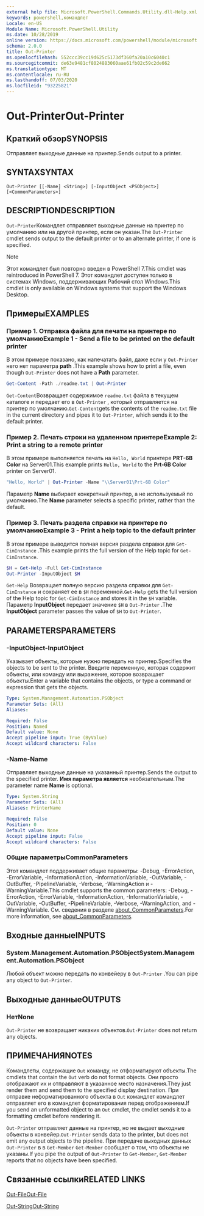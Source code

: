 ```yaml
---
external help file: Microsoft.PowerShell.Commands.Utility.dll-Help.xml
keywords: powershell,командлет
Locale: en-US
Module Name: Microsoft.PowerShell.Utility
ms.date: 10/28/2019
online version: https://docs.microsoft.com/powershell/module/microsoft.powershell.utility/out-printer?view=powershell-7&WT.mc_id=ps-gethelp
schema: 2.0.0
title: Out-Printer
ms.openlocfilehash: 552ccc39cc19d625c5173df360fa20a10c6040c1
ms.sourcegitcommit: de63e9481cf8024883060aae61fb02c59c2de662
ms.translationtype: MT
ms.contentlocale: ru-RU
ms.lasthandoff: 07/03/2020
ms.locfileid: "93225821"
---
```

# <span data-ttu-id="654d5-103">Out-Printer</span><span class="sxs-lookup"><span data-stu-id="654d5-103">Out-Printer</span></span>

## <span data-ttu-id="654d5-104">Краткий обзор</span><span class="sxs-lookup"><span data-stu-id="654d5-104">SYNOPSIS</span></span>
<span data-ttu-id="654d5-105">Отправляет выходные данные на принтер.</span><span class="sxs-lookup"><span data-stu-id="654d5-105">Sends output to a printer.</span></span>

## <span data-ttu-id="654d5-106">SYNTAX</span><span class="sxs-lookup"><span data-stu-id="654d5-106">SYNTAX</span></span>

```
Out-Printer [[-Name] <String>] [-InputObject <PSObject>] [<CommonParameters>]
```

## <span data-ttu-id="654d5-107">DESCRIPTION</span><span class="sxs-lookup"><span data-stu-id="654d5-107">DESCRIPTION</span></span>

<span data-ttu-id="654d5-108">`Out-Printer`Командлет отправляет выходные данные на принтер по умолчанию или на другой принтер, если он указан.</span><span class="sxs-lookup"><span data-stu-id="654d5-108">The `Out-Printer` cmdlet sends output to the default printer or to an alternate printer, if one is specified.</span></span>

> [!NOTE]
> <span data-ttu-id="654d5-109">Этот командлет был повторно введен в PowerShell 7.</span><span class="sxs-lookup"><span data-stu-id="654d5-109">This cmdlet was reintroduced in PowerShell 7.</span></span> <span data-ttu-id="654d5-110">Этот командлет доступен только в системах Windows, поддерживающих Рабочий стол Windows.</span><span class="sxs-lookup"><span data-stu-id="654d5-110">This cmdlet is only available on Windows systems that support the Windows Desktop.</span></span>

## <span data-ttu-id="654d5-111">Примеры</span><span class="sxs-lookup"><span data-stu-id="654d5-111">EXAMPLES</span></span>

### <span data-ttu-id="654d5-112">Пример 1. Отправка файла для печати на принтере по умолчанию</span><span class="sxs-lookup"><span data-stu-id="654d5-112">Example 1 - Send a file to be printed on the default printer</span></span>

<span data-ttu-id="654d5-113">В этом примере показано, как напечатать файл, даже если у `Out-Printer` него нет параметра **path** .</span><span class="sxs-lookup"><span data-stu-id="654d5-113">This example shows how to print a file, even though `Out-Printer` does not have a **Path** parameter.</span></span>

```powershell
Get-Content -Path ./readme.txt | Out-Printer
```

<span data-ttu-id="654d5-114">`Get-Content`Возвращает содержимое `readme.txt` файла в текущем каталоге и передает его в `Out-Printer` , который отправляется на принтер по умолчанию.</span><span class="sxs-lookup"><span data-stu-id="654d5-114">`Get-Content`gets the contents of the `readme.txt` file in the current directory and pipes it to `Out-Printer`, which sends it to the default printer.</span></span>

### <span data-ttu-id="654d5-115">Пример 2. Печать строки на удаленном принтере</span><span class="sxs-lookup"><span data-stu-id="654d5-115">Example 2: Print a string to a remote printer</span></span>

<span data-ttu-id="654d5-116">В этом примере выполняется печать на `Hello, World` принтере **PRT-6B Color** на Server01.</span><span class="sxs-lookup"><span data-stu-id="654d5-116">This example prints `Hello, World` to the **Prt-6B Color** printer on Server01.</span></span>

```powershell
"Hello, World" | Out-Printer -Name "\\Server01\Prt-6B Color"
```

<span data-ttu-id="654d5-117">Параметр **Name** выбирает конкретный принтер, а не используемый по умолчанию.</span><span class="sxs-lookup"><span data-stu-id="654d5-117">The **Name** parameter selects a specific printer, rather than the default.</span></span>

### <span data-ttu-id="654d5-118">Пример 3. Печать раздела справки на принтере по умолчанию</span><span class="sxs-lookup"><span data-stu-id="654d5-118">Example 3 - Print a help topic to the default printer</span></span>

<span data-ttu-id="654d5-119">В этом примере выводится полная версия раздела справки для `Get-CimInstance` .</span><span class="sxs-lookup"><span data-stu-id="654d5-119">This example prints the full version of the Help topic for `Get-CimInstance`.</span></span>

```powershell
$H = Get-Help -Full Get-CimInstance
Out-Printer -InputObject $H
```

<span data-ttu-id="654d5-120">`Get-Help` Возвращает полную версию раздела справки для `Get-CimInstance` и сохраняет ее в `$H` переменной.</span><span class="sxs-lookup"><span data-stu-id="654d5-120">`Get-Help` gets the full version of the Help topic for `Get-CimInstance` and stores it in the `$H` variable.</span></span> <span data-ttu-id="654d5-121">Параметр **InputObject** передает значение `$H` в `Out-Printer` .</span><span class="sxs-lookup"><span data-stu-id="654d5-121">The **InputObject** parameter passes the value of `$H` to `Out-Printer`.</span></span>

## <span data-ttu-id="654d5-122">PARAMETERS</span><span class="sxs-lookup"><span data-stu-id="654d5-122">PARAMETERS</span></span>

### <span data-ttu-id="654d5-123">-InputObject</span><span class="sxs-lookup"><span data-stu-id="654d5-123">-InputObject</span></span>

<span data-ttu-id="654d5-124">Указывает объекты, которые нужно передать на принтер.</span><span class="sxs-lookup"><span data-stu-id="654d5-124">Specifies the objects to be sent to the printer.</span></span> <span data-ttu-id="654d5-125">Введите переменную, которая содержит объекты, или команду или выражение, которое возвращает объекты.</span><span class="sxs-lookup"><span data-stu-id="654d5-125">Enter a variable that contains the objects, or type a command or expression that gets the objects.</span></span>

```yaml
Type: System.Management.Automation.PSObject
Parameter Sets: (All)
Aliases:

Required: False
Position: Named
Default value: None
Accept pipeline input: True (ByValue)
Accept wildcard characters: False
```

### <span data-ttu-id="654d5-126">-Name</span><span class="sxs-lookup"><span data-stu-id="654d5-126">-Name</span></span>

<span data-ttu-id="654d5-127">Отправляет выходные данные на указанный принтер.</span><span class="sxs-lookup"><span data-stu-id="654d5-127">Sends the output to the specified printer.</span></span> <span data-ttu-id="654d5-128">**Имя параметра является** необязательным.</span><span class="sxs-lookup"><span data-stu-id="654d5-128">The parameter name **Name** is optional.</span></span>

```yaml
Type: System.String
Parameter Sets: (All)
Aliases: PrinterName

Required: False
Position: 0
Default value: None
Accept pipeline input: False
Accept wildcard characters: False
```

### <span data-ttu-id="654d5-129">Общие параметры</span><span class="sxs-lookup"><span data-stu-id="654d5-129">CommonParameters</span></span>

<span data-ttu-id="654d5-130">Этот командлет поддерживает общие параметры: -Debug, -ErrorAction, -ErrorVariable, -InformationAction, -InformationVariable, -OutVariable, -OutBuffer, -PipelineVariable, -Verbose, -WarningAction и -WarningVariable.</span><span class="sxs-lookup"><span data-stu-id="654d5-130">This cmdlet supports the common parameters: -Debug, -ErrorAction, -ErrorVariable, -InformationAction, -InformationVariable, -OutVariable, -OutBuffer, -PipelineVariable, -Verbose, -WarningAction, and -WarningVariable.</span></span> <span data-ttu-id="654d5-131">См. сведения в разделе [about_CommonParameters](https://go.microsoft.com/fwlink/?LinkID=113216).</span><span class="sxs-lookup"><span data-stu-id="654d5-131">For more information, see [about_CommonParameters](https://go.microsoft.com/fwlink/?LinkID=113216).</span></span>

## <span data-ttu-id="654d5-132">Входные данные</span><span class="sxs-lookup"><span data-stu-id="654d5-132">INPUTS</span></span>

### <span data-ttu-id="654d5-133">System.Management.Automation.PSObject</span><span class="sxs-lookup"><span data-stu-id="654d5-133">System.Management.Automation.PSObject</span></span>

<span data-ttu-id="654d5-134">Любой объект можно передать по конвейеру в `Out-Printer` .</span><span class="sxs-lookup"><span data-stu-id="654d5-134">You can pipe any object to `Out-Printer`.</span></span>

## <span data-ttu-id="654d5-135">Выходные данные</span><span class="sxs-lookup"><span data-stu-id="654d5-135">OUTPUTS</span></span>

### <span data-ttu-id="654d5-136">Нет</span><span class="sxs-lookup"><span data-stu-id="654d5-136">None</span></span>

<span data-ttu-id="654d5-137">`Out-Printer` не возвращает никаких объектов.</span><span class="sxs-lookup"><span data-stu-id="654d5-137">`Out-Printer` does not return any objects.</span></span>

## <span data-ttu-id="654d5-138">ПРИМЕЧАНИЯ</span><span class="sxs-lookup"><span data-stu-id="654d5-138">NOTES</span></span>

<span data-ttu-id="654d5-139">Командлеты, содержащие `Out` команду, не отформатируют объекты.</span><span class="sxs-lookup"><span data-stu-id="654d5-139">The cmdlets that contain the `Out` verb do not format objects.</span></span> <span data-ttu-id="654d5-140">Они просто отображают их и отправляют в указанное место назначения.</span><span class="sxs-lookup"><span data-stu-id="654d5-140">They just render them and send them to the specified display destination.</span></span> <span data-ttu-id="654d5-141">При отправке неформатированного объекта в `Out` командлет командлет отправляет его в командлет форматирования перед отображением.</span><span class="sxs-lookup"><span data-stu-id="654d5-141">If you send an unformatted object to an `Out` cmdlet, the cmdlet sends it to a formatting cmdlet before rendering it.</span></span>

<span data-ttu-id="654d5-142">`Out-Printer` отправляет данные на принтер, но не выдает выходные объекты в конвейер.</span><span class="sxs-lookup"><span data-stu-id="654d5-142">`Out-Printer` sends data to the printer, but does not emit any output objects to the pipeline.</span></span> <span data-ttu-id="654d5-143">При передаче выходных данных `Out-Printer` в в `Get-Member` `Get-Member` сообщает о том, что объекты не указаны.</span><span class="sxs-lookup"><span data-stu-id="654d5-143">If you pipe the output of `Out-Printer` to `Get-Member`, `Get-Member` reports that no objects have been specified.</span></span>

## <span data-ttu-id="654d5-144">Связанные ссылки</span><span class="sxs-lookup"><span data-stu-id="654d5-144">RELATED LINKS</span></span>

[<span data-ttu-id="654d5-145">Out-File</span><span class="sxs-lookup"><span data-stu-id="654d5-145">Out-File</span></span>](Out-File.md)

[<span data-ttu-id="654d5-146">Out-String</span><span class="sxs-lookup"><span data-stu-id="654d5-146">Out-String</span></span>](Out-String.md)
